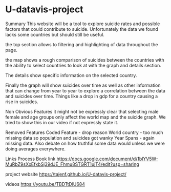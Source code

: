 # U-datavis-project

Summary
This website will be a tool to explore suicide rates and possible factors that could contribute to suicide. Unfortunately the data we found lacks some countries but should still be useful.

the top section allows to filtering and highlighting of data throughout the page.

the map shows a rough comparison of suicides between the countries with the ability to select countries to look at with the graph and details section.

The details show specific information on the selected country.

Finally the graph will show suicides over time as well as other information that can change from year to year to explore a correlation between the data and suicides over time. Things like a drop in gdp for a country causing a rise in suicides.

Non Obvious Features
it might not be expressly clear that selecting male female and age groups only affect the world map and
the suicide graph.  We tried to show this in our video if not expressly state it.

Removed Features
Coded Feature  - drop reason
World country  - too much missing data so population and suicides got wanky
Year Spans     - again missing data. Also debate on how truthful some data would unless we were doing averages everywhere.

Links
Process Book link
https://docs.google.com/document/d/1blYV5W-MuRbZ9sXxEfxbSj39dJE_Fhmu8STGRT1ujT4/edit?usp=sharing

project website
https://tajenf.github.io/U-datavis-project/

videos
https://youtu.be/TBDTtDlU684
